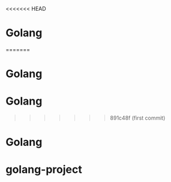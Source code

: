 <<<<<<< HEAD
# Golang
=======
# Golang
# Golang
>>>>>>> 891c48f (first commit)
# Golang
# golang-project
